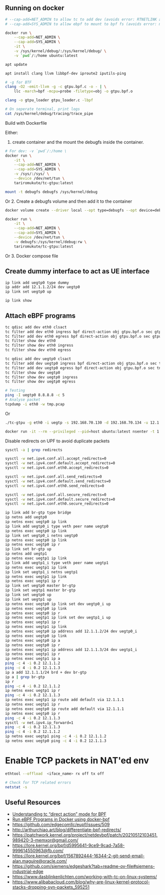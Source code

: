 
## Running on docker

```bash
# --cap-add=NET_ADMIN to allow tc to add dev (avoids error: RTNETLINK answers: Operation not permitted)
# --cap-add=SYS_ADMIN to allow ebpf to mount to bpf fs (avoids error: mount --make-private /sys/fs/bpf failed: Operation not permitted)

docker run \
    --cap-add=NET_ADMIN \
    --cap-add=SYS_ADMIN \
    -it \
    -v /sys/kernel/debug/:/sys/kernel/debug/ \
    -v `pwd`/:/home ubuntu:latest

apt update

apt install clang llvm libbpf-dev iproute2 iputils-ping

# -g for BTF
clang -O2 -emit-llvm -g -c gtpu.bpf.c -o - | \
	llc -march=bpf -mcpu=probe -filetype=obj -o gtpu.bpf.o

clang -o gtpu_loader gtpu_loader.c -lbpf

# On seperate terminal, print logs
cat /sys/kernel/debug/tracing/trace_pipe
```

Build with Dockerfile

Either:
1. create container and the mount the debugfs inside the container.

```bash
# For dev: -v `pwd`/:/home \
docker run \
    -it \
    --cap-add=NET_ADMIN \
    --cap-add=SYS_ADMIN \
    -v /sys/:/sys/ \
    --device /dev/net/tun \
    tariromukute/tc-gtpu:latest

mount -t debugfs debugfs /sys/kernel/debug
```

Or
2. Create a debugfs volume and then add it to the container

```bash
docker volume create --driver local --opt type=debugfs --opt device=debugfs debugfs

docker run \
    -it \
    --cap-add=NET_ADMIN \
    --cap-add=SYS_ADMIN \
    --device /dev/net/tun \
    -v debugfs:/sys/kernel/debug:rw \
    tariromukute/tc-gtpu:latest
```

Or
3. Docker compose file

## Create dummy interface to act as UE interface

```bash
ip link add uegtp0 type dummy
ip addr add 12.1.1.2/24 dev uegtp0
ip link set uegtp0 up

ip link show
```
## Attach eBPF programs

```bash
tc qdisc add dev eth0 clsact
tc filter add dev eth0 ingress bpf direct-action obj gtpu.bpf.o sec gtpu_ingress
tc filter add dev eth0 egress bpf direct-action obj gtpu.bpf.o sec gtpu_egress
tc filter show dev eth0
tc filter show dev eth0 ingress
tc filter show dev eth0 egress

tc qdisc add dev uegtp0 clsact
tc filter add dev uegtp0 ingress bpf direct-action obj gtpu.bpf.o sec tnl_if_ingress
tc filter add dev uegtp0 egress bpf direct-action obj gtpu.bpf.o sec tnl_if_egress
tc filter show dev uegtp0
tc filter show dev uegtp0 ingress
tc filter show dev uegtp0 egress
```

```bash
# Testing
ping -I uegtp0 8.8.8.8 -c 5
# Analyse packet
tcpdump -i eth0 -w tmp.pcap
```

Or

```bash
./tc-gtpu -g eth0 -i uegtp -s 192.168.70.130 -d 192.168.70.134 -u 12.1.1.2 -b 12.1.1.1 --ul-teid 1234 --dl-teid 1234 -q 9 -n 2 -f /home/tu-gtpu.pcap -vvv
```

```bash
docker run -it --rm --privileged --pid=host ubuntu:latest nsenter -t 1 -m -u -n -i sh -c 'cat /proc/config.gz | gunzip | grep CONFIG_DEBUG_INFO_BTF'
```

Disable redirects on UPF to avoid duplicate packets
```bash
sysctl -a | grep redirects

sysctl -w net.ipv4.conf.all.accept_redirects=0
sysctl -w net.ipv4.conf.default.accept_redirects=0
sysctl -w net.ipv4.conf.eth0.accept_redirects=0

sysctl -w net.ipv4.conf.all.send_redirects=0
sysctl -w net.ipv4.conf.default.send_redirects=0
sysctl -w net.ipv4.conf.eth0.send_redirects=0

sysctl -w net.ipv4.conf.all.secure_redirects=0
sysctl -w net.ipv4.conf.default.secure_redirects=0
sysctl -w net.ipv4.conf.eth0.secure_redirects=0
```

```bash
ip link add br-gtp type bridge
ip netns add uegtp0
ip netns exec uegtp0 ip link
ip link add uegtp0_i type veth peer name uegtp0
ip netns exec uegtp0 ip link
ip link set uegtp0_i netns uegtp0
ip netns exec uegtp0 ip link
ip netns exec uegtp0 ip r
ip link set br-gtp up
ip netns add uegtp1
ip netns exec uegtp1 ip link
ip link add uegtp1_i type veth peer name uegtp1
ip netns exec uegtp1 ip link
ip link set uegtp1_i netns uegtp1
ip netns exec uegtp1 ip link
ip netns exec uegtp1 ip r
ip link set uegtp0 master br-gtp
ip link set uegtp1 master br-gtp
ip link set uegtp0 up
ip link set uegtp1 up
ip netns exec uegtp0 ip link set dev uegtp0_i up
ip netns exec uegtp0 ip link
ip netns exec uegtp0 ip r
ip netns exec uegtp1 ip link set dev uegtp1_i up
ip netns exec uegtp1 ip r
ip netns exec uegtp1 ip link
ip netns exec uegtp0 ip address add 12.1.1.2/24 dev uegtp0_i
ip netns exec uegtp0 ip link
ip netns exec uegtp0 ip a
ip netns exec uegtp0 ip r
ip netns exec uegtp1 ip address add 12.1.1.3/24 dev uegtp1_i
ip netns exec uegtp1 ip r
ip netns exec uegtp1 ip a
ping -c 4 -i 0.2 12.1.1.2
ping -c 4 -i 0.2 12.1.1.3
ip a add 12.1.1.1/24 brd + dev br-gtp
ip a | grep br-gtp
ip r
ping -c 4 -i 0.2 12.1.1.2
ip netns exec uegtp1 ip r
ping -c 4 -i 0.2 12.1.1.3
ip netns exec uegtp1 ip route add default via 12.1.1.1
ip netns exec uegtp1 ip r
ip netns exec uegtp0 ip route add default via 12.1.1.1
ip netns exec uegtp0 ip r
ping -c 4 -i 0.2 12.1.1.3
sysctl -w net.ipv4.ip_forward=1
ping -c 4 -i 0.2 12.1.1.3
ping -c 4 -i 0.2 12.1.1.2
ip netns exec uegtp1 ping -c 4 -i 0.2 12.1.1.2
ip netns exec uegtp0 ping -c 4 -i 0.2 12.1.1.3
```

# Enable TCP packets in NAT'ed env

```bash
ethtool --offload  <iface_name> rx off tx off

# Check for TCP related errors
netstat -s
```
## Useful Resources

- [Understanding tc “direct action” mode for BPF](https://qmonnet.github.io/whirl-offload/2020/04/11/tc-bpf-direct-action/)
- [Run eBPF Programs in Docker using docker-bpf](https://hemslo.io/run-ebpf-programs-in-docker-using-docker-bpf/)
- https://github.com/edgecomllc/eupf/issues/509
- http://arthurchiao.art/blog/differentiate-bpf-redirects/
- https://patchwork.kernel.org/project/netdevbpf/patch/20210512103451.989420-3-memxor@gmail.com/
- https://lore.kernel.org/bpf/d5995641-9ce9-9cad-7a58-999614550963@fb.com/
- https://lore.kernel.org/bpf/1567892444-16344-2-git-send-email-alan.maguire@oracle.com/
- https://github.com/siemens/edgeshark?tab=readme-ov-file#siemens-industrial-edge
- https://www.dasblinkenlichten.com/working-with-tc-on-linux-systems/
- https://www.alibabacloud.com/blog/why-are-linux-kernel-protocol-stacks-dropping-syn-packets_595251
